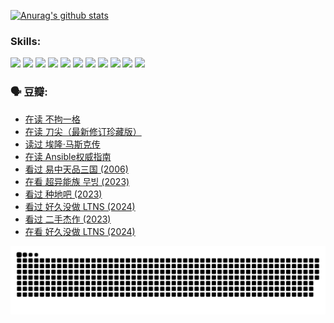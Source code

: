 
[![Anurag's github stats](https://github-readme-stats.vercel.app/api?username=w940853815)](https://github.com/anuraghazra/github-readme-stats)

### Skills:

<code><img height="32" src="https://cdn.jsdelivr.net/npm/simple-icons@v5/icons/python.svg"></code>
<code><img height="32" src="https://cdn.jsdelivr.net/npm/simple-icons@v5/icons/javascript.svg"></code>
<code><img height="32" src="https://cdn.jsdelivr.net/npm/simple-icons@v5/icons/django.svg"></code>
<code><img height="32" src="https://cdn.jsdelivr.net/npm/simple-icons@v5/icons/flask.svg"></code>
<code><img height="32" src="https://cdn.jsdelivr.net/npm/simple-icons@v5/icons/vuetify.svg"></code>
<code><img height="32" src="https://cdn.jsdelivr.net/npm/simple-icons@v5/icons/git.svg"></code>
<code><img height="32" src="https://cdn.jsdelivr.net/npm/simple-icons@v5/icons/docker.svg"></code>
<code><img height="32" src="https://cdn.jsdelivr.net/npm/simple-icons@v5/icons/postgresql.svg"></code>
<code><img height="32" src="https://cdn.jsdelivr.net/npm/simple-icons@v5/icons/elasticsearch.svg"></code>
<code><img height="32" src="https://cdn.jsdelivr.net/npm/simple-icons@v5/icons/macos.svg"></code>
<code><img height="32" src="https://cdn.jsdelivr.net/npm/simple-icons@v5/icons/linux.svg"></code>

### 🗣 豆瓣:

<!-- DOUBAN-ACTIVITIES:START -->
- [在读 不拘一格](https://www.douban.com/people/136069238/status/4541712161/?_i=09748971)
- [在读 刀尖（最新修订珍藏版）](https://www.douban.com/people/136069238/status/4541711339/?_i=09748971)
- [读过 埃隆·马斯克传](https://www.douban.com/people/136069238/status/4541710351/?_i=09748971)
- [在读 Ansible权威指南](https://www.douban.com/people/136069238/status/4539151450/?_i=09748971)
- [看过 易中天品三国‎ (2006)](https://www.douban.com/people/136069238/status/4529910812/?_i=09748971)
- [在看 超异能族 무빙‎ (2023)](https://www.douban.com/people/136069238/status/4527291077/?_i=09748971)
- [看过 种地吧‎ (2023)](https://www.douban.com/people/136069238/status/4527289637/?_i=09748971)
- [看过 好久没做 LTNS‎ (2024)](https://www.douban.com/people/136069238/status/4527289515/?_i=09748971)
- [看过 二手杰作‎ (2023)](https://www.douban.com/people/136069238/status/4522502716/?_i=09748971)
- [在看 好久没做 LTNS‎ (2024)](https://www.douban.com/people/136069238/status/4521969883/?_i=09748971)
<!-- DOUBAN-ACTIVITIES:END -->


![Snake animation](https://raw.githubusercontent.com/w940853815/w940853815/output/github-contribution-grid-snake.svg)

<!--
**w940853815/w940853815** is a ✨ _special_ ✨ repository because its `README.md` (this file) appears on your GitHub profile.

Here are some ideas to get you started:

- 🔭 I’m currently working on ...
- 🌱 I’m currently learning ...
- 👯 I’m looking to collaborate on ...
- 🤔 I’m looking for help with ...
- 💬 Ask me about ...
- 📫 How to reach me: ...
- 😄 Pronouns: ...
- ⚡ Fun fact: ...
-->
